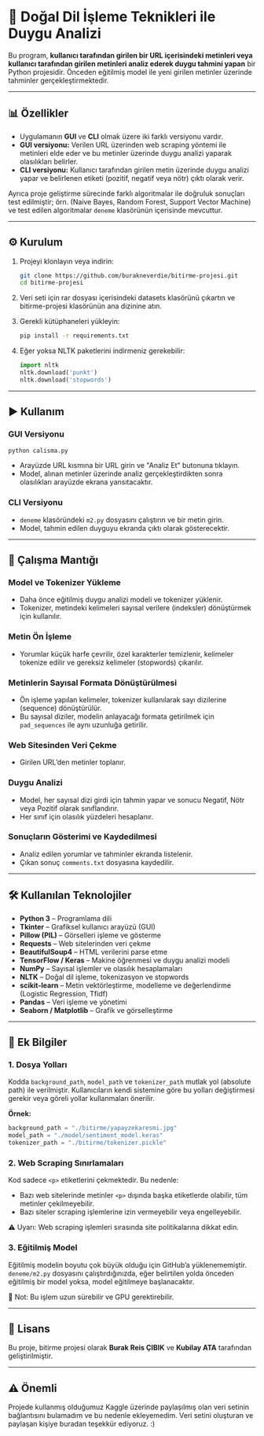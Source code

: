 # 💬 Doğal Dil İşleme Teknikleri ile Duygu Analizi

Bu program, **kullanıcı tarafından girilen bir URL içerisindeki metinleri veya kullanıcı tarafından girilen metinleri analiz ederek duygu tahmini yapan** bir Python projesidir. Önceden eğitilmiş model ile yeni girilen metinler üzerinde tahminler gerçekleştirmektedir.

---

## 📊 Özellikler

* Uygulamanın **GUI** ve **CLI** olmak üzere iki farklı versiyonu vardır.
* **GUI versiyonu:** Verilen URL üzerinden web scraping yöntemi ile metinleri elde eder ve bu metinler üzerinde duygu analizi yaparak olasılıkları belirler.
* **CLI versiyonu:** Kullanıcı tarafından girilen metin üzerinde duygu analizi yapar ve belirlenen etiketi (pozitif, negatif veya nötr) çıktı olarak verir.

Ayrıca proje geliştirme sürecinde farklı algoritmalar ile doğruluk sonuçları test edilmiştir; örn. (Naive Bayes, Random Forest, Support Vector Machine) ve test edilen algoritmalar `deneme` klasörünün içerisinde mevcuttur.

---

## ⚙️ Kurulum

1. Projeyi klonlayın veya indirin:

   ```bash
   git clone https://github.com/burakneverdie/bitirme-projesi.git
   cd bitirme-projesi
   ```

2. Veri seti için rar dosyası içerisindeki datasets klasörünü çıkartın ve bitirme-projesi klasörünün ana dizinine atın.

3. Gerekli kütüphaneleri yükleyin:

   ```bash
   pip install -r requirements.txt
   ```

4. Eğer yoksa NLTK paketlerini indirmeniz gerekebilir:

   ```python
   import nltk
   nltk.download('punkt')
   nltk.download('stopwords')
   ```

---

## ▶️ Kullanım

### GUI Versiyonu

```bash
python calisma.py
```

* Arayüzde URL kısmına bir URL girin ve "Analiz Et" butonuna tıklayın.
* Model, alınan metinler üzerinde analiz gerçekleştirdikten sonra olasılıkları arayüzde ekrana yansıtacaktır.

### CLI Versiyonu

* `deneme` klasöründeki `m2.py` dosyasını çalıştırın ve bir metin girin.
* Model, tahmin edilen duyguyu ekranda çıktı olarak gösterecektir.

---

## 🤖 Çalışma Mantığı

### Model ve Tokenizer Yükleme
- Daha önce eğitilmiş duygu analizi modeli ve tokenizer yüklenir.
- Tokenizer, metindeki kelimeleri sayısal verilere (indeksler) dönüştürmek için kullanılır.

### Metin Ön İşleme
- Yorumlar küçük harfe çevrilir, özel karakterler temizlenir, kelimeler tokenize edilir ve gereksiz kelimeler (stopwords) çıkarılır.

### Metinlerin Sayısal Formata Dönüştürülmesi
- Ön işleme yapılan kelimeler, tokenizer kullanılarak sayı dizilerine (sequence) dönüştürülür.
- Bu sayısal diziler, modelin anlayacağı formata getirilmek için `pad_sequences` ile aynı uzunluğa getirilir.

### Web Sitesinden Veri Çekme
- Girilen URL’den metinler toplanır.

### Duygu Analizi
- Model, her sayısal dizi girdi için tahmin yapar ve sonucu Negatif, Nötr veya Pozitif olarak sınıflandırır.
- Her sınıf için olasılık yüzdeleri hesaplanır.

### Sonuçların Gösterimi ve Kaydedilmesi
- Analiz edilen yorumlar ve tahminler ekranda listelenir.
- Çıkan sonuç `comments.txt` dosyasına kaydedilir.

---

## 🛠 Kullanılan Teknolojiler

* **Python 3** – Programlama dili
* **Tkinter** – Grafiksel kullanıcı arayüzü (GUI)
* **Pillow (PIL)** – Görselleri işleme ve gösterme
* **Requests** – Web sitelerinden veri çekme
* **BeautifulSoup4** – HTML verilerini parse etme
* **TensorFlow / Keras** – Makine öğrenmesi ve duygu analizi modeli
* **NumPy** – Sayısal işlemler ve olasılık hesaplamaları
* **NLTK** – Doğal dil işleme, tokenizasyon ve stopwords
* **scikit-learn** – Metin vektörleştirme, modelleme ve değerlendirme (Logistic Regression, Tfidf)
* **Pandas** – Veri işleme ve yönetimi
* **Seaborn / Matplotlib** – Grafik ve görselleştirme

---

## 📌 Ek Bilgiler

### 1. Dosya Yolları
Kodda `background_path`, `model_path` ve `tokenizer_path` mutlak yol (absolute path) ile verilmiştir. Kullanıcıların kendi sistemine göre bu yolları değiştirmesi gerekir veya göreli yollar kullanmaları önerilir.

**Örnek:**
```python
background_path = "./bitirme/yapayzekaresmi.jpg"
model_path = "./model/sentiment_model.keras"
tokenizer_path = "./bitirme/tokenizer.pickle"
```

### 2. Web Scraping Sınırlamaları
Kod sadece `<p>` etiketlerini çekmektedir. Bu nedenle:
- Bazı web sitelerinde metinler `<p>` dışında başka etiketlerde olabilir, tüm metinler çekilmeyebilir.
- Bazı siteler scraping işlemlerine izin vermeyebilir veya engelleyebilir.

⚠️ Uyarı: Web scraping işlemleri sırasında site politikalarına dikkat edin.

### 3. Eğitilmiş Model
Eğitilmiş modelin boyutu çok büyük olduğu için GitHub’a yüklenememiştir.  
`deneme/m2.py` dosyasını çalıştırdığınızda, eğer belirtilen yolda önceden eğitilmiş bir model yoksa, model eğitilmeye başlanacaktır.

📝 Not: Bu işlem uzun sürebilir ve GPU gerektirebilir.

---

## 📄 Lisans

Bu proje, bitirme projesi olarak **Burak Reis ÇIBIK** ve **Kubilay ATA** tarafından geliştirilmiştir.

---

## ⚠️ Önemli
Projede kullanmış olduğumuz Kaggle üzerinde paylaşılmış olan veri setinin bağlantısını bulamadım ve bu nedenle ekleyemedim. Veri setini oluşturan ve paylaşan kişiye buradan teşekkür ediyoruz. :)
